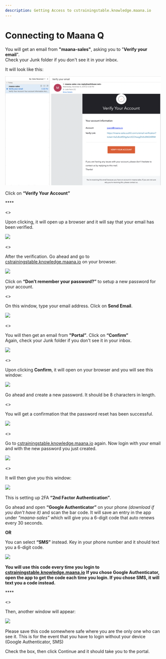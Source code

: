 ```yaml
---
description: Getting Access to cstrainingstable.knowledge.maana.io
---
```


# Connecting to Maana Q

You will get an email from **"maana-sales"**, asking you to "**Verify your email**".  
Check your Junk folder if you don't see it in your inbox.

It will look like this:

![](../.gitbook/assets/image%20%283%29.png)

Click on **“Verify Your Account”**

\*\*\*\*

&lt;&gt;



Upon clicking, it will open up a browser and it will say that your email has been verified.

![](https://maanaimages.blob.core.windows.net/maana-q-documentation/Accessing%20the%20Portal/Screen%20Shot%202019-11-06%20at%205.45.23%20PM.png)



&lt;&gt;



After the verification. Go ahead and go to [cstrainingstable.knowledge.maana.io](http://cstrainingstable.knowledge.maana.io) on your browser.

![](https://maanaimages.blob.core.windows.net/maana-q-documentation/Accessing%20the%20Portal/Screen%20Shot%202019-11-06%20at%205.49.07%20PM.png)

Click on **“Don’t remember your password?”** to setup a new password for your account.



&lt;&gt;



On this window, type your email address. Click on **Send Email**.

![](https://maanaimages.blob.core.windows.net/maana-q-documentation/Accessing%20the%20Portal/Screen%20Shot%202019-11-06%20at%206.20.50%20PM.png)



&lt;&gt;



You will then get an email from **"Portal”**. Click on **“Confirm”**  
Again, check your Junk folder if you don't see it in your inbox.

![](https://maanaimages.blob.core.windows.net/maana-q-documentation/Accessing%20the%20Portal/Screen%20Shot%202019-11-06%20at%206.17.22%20PM.png)



&lt;&gt;



Upon clicking **Confirm**, it will open on your browser and you will see this window:

![](https://maanaimages.blob.core.windows.net/maana-q-documentation/Accessing%20the%20Portal/Screen%20Shot%202019-11-06%20at%206.23.17%20PM.png)

Go ahead and create a new password. It should be 8 characters in length.



&lt;&gt;



  
You will get a confirmation that the password reset has been successful.

![](https://maanaimages.blob.core.windows.net/maana-q-documentation/Accessing%20the%20Portal/Screen%20Shot%202019-11-06%20at%206.24.58%20PM.png)



&lt;&gt;



Go to [cstrainingstable.knowledge.maana.io](http://cstrainingstable.knowledge.maana.io) again. Now login with your email and with the new password you just created.

![](https://maanaimages.blob.core.windows.net/maana-q-documentation/Accessing%20the%20Portal/Screen%20Shot%202019-04-29%20at%201.52.53%20PM.png)



&lt;&gt;



It will then give you this window:

![](https://maanaimages.blob.core.windows.net/maana-q-documentation/Accessing%20the%20Portal/Screen%20Shot%202019-11-06%20at%205.50.43%20PM.png)

This is setting up 2FA **“2nd Factor Authentication”**.

Go ahead and open **“Google Authenticator”** on your phone _\(download if you don't have it\)_ and scan the bar code. It will save an entry in the app under _“maana-sales”_ which will give you a 6-digit code that auto renews every 30 seconds.

**OR**

You can select **“SMS”** instead. Key in your phone number and it should text you a 6-digit code.

![](https://maanaimages.blob.core.windows.net/maana-q-documentation/Accessing%20the%20Portal/Screen%20Shot%202019-11-06%20at%205.56.29%20PM.png)

**You will use this code every time you login to** [**cstrainingstable.knowledge.maana.io**](http://cstrainingstable.knowledge.maana.io) **If you chose Google Authenticator, open the app to get the code each time you login. If you chose SMS, it will text you a code instead.**

\*\*\*\*

&lt;&gt;



Then, another window will appear:

![](https://maanaimages.blob.core.windows.net/maana-q-documentation/Accessing%20the%20Portal/Screen%20Shot%202019-11-06%20at%206.02.15%20PM.png)

Please save this code somewhere safe where you are the only one who can see it. This is for the event that you have to login without your device \(Google Authenticator, SMS\)

Check the box, then click Continue and it should take you to the portal.

